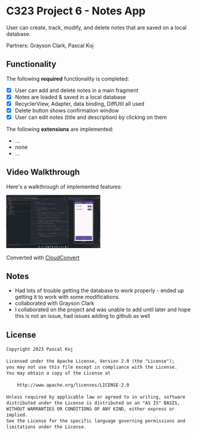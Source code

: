 # C323 Project 6 - Notes App

User can create, track, modify, and delete notes that are saved on a local database.

Partners: Grayson Clark, Pascal Koj

## Functionality

The following **required** functionality is completed:

* [x] User can add and delete notes in a main fragment
* [x] Notes are loaded & saved in a local database
* [x] RecyclerView, Adapter, data binding, DiffUtil all used
* [x] Delete button shows confirmation window
* [x] User can edit notes (title and description) by clicking on them

The following **extensions** are implemented:

* ...
* none
* ...

## Video Walkthrough

Here's a walkthrough of implemented features:

<img src='video-walkthrough.gif' title='Video Walkthrough' width='50%' alt='Video Walkthrough' />

Converted with [CloudConvert](https://cloudconvert.com/mp4-to-gif)


## Notes

- Had lots of trouble getting the database to work properly - ended up getting it to work with some modifications.
- collaborated with Grayson Clark
- I collaborated on the project and was unable to add until later and hope this is not an issue, had issues adding to github as well

## License

    Copyright 2023 Pascal Koj

    Licensed under the Apache License, Version 2.0 (the "License");
    you may not use this file except in compliance with the License.
    You may obtain a copy of the License at

        http://www.apache.org/licenses/LICENSE-2.0

    Unless required by applicable law or agreed to in writing, software
    distributed under the License is distributed on an "AS IS" BASIS,
    WITHOUT WARRANTIES OR CONDITIONS OF ANY KIND, either express or implied.
    See the License for the specific language governing permissions and
    limitations under the License.
